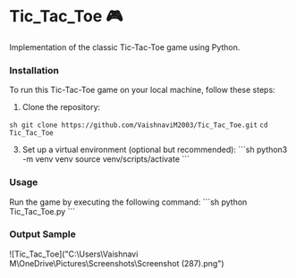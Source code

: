 # Tic_Tac_Toe 🎮
Implementation of the classic Tic-Tac-Toe game using Python.

### Installation
To run this Tic-Tac-Toe game on your local machine, follow these steps:

1. Clone the repository:

`sh git clone https://github.com/VaishnaviM2003/Tic_Tac_Toe.git`
`cd Tic_Tac_Toe`


3. Set up a virtual environment (optional but recommended):
\`\`\`sh
python3 -m venv venv
source venv/scripts/activate
\`\`\`

### Usage
Run the game by executing the following command:
\`\`\`sh
python Tic_Tac_Toe.py
\`\`\`

### Output Sample
![Tic_Tac_Toe]("C:\Users\Vaishnavi M\OneDrive\Pictures\Screenshots\Screenshot (287).png")
